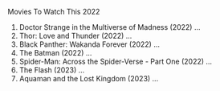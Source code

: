 Movies To Watch This 2022

1. Doctor Strange in the Multiverse of Madness (2022) ...
2. Thor: Love and Thunder (2022) ...
3. Black Panther: Wakanda Forever (2022) ...
4. The Batman (2022) ...
5. Spider-Man: Across the Spider-Verse - Part One (2022) ...
6. The Flash (2023) ...
7. Aquaman and the Lost Kingdom (2023) ...

